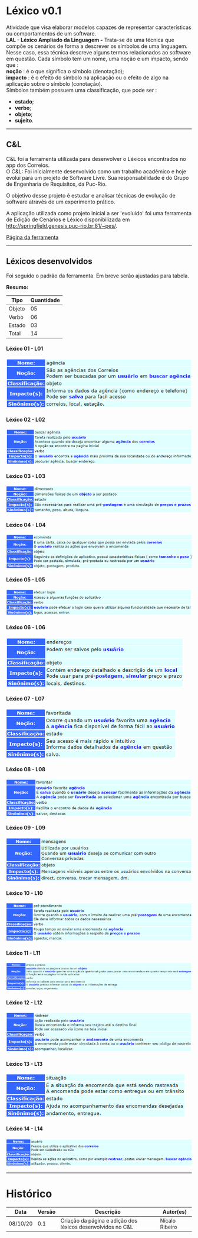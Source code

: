 # Léxico v0.1
Atividade que visa elaborar modelos capazes de representar características ou comportamentos de um software.  
**LAL - Léxico Ampliado da Linguagem -** Trata-se de uma técnica que compõe os cenários de forma a descrever os símbolos de uma linguagem. Nesse caso, essa técnica descreve alguns termos relacionados ao software em questão. Cada símbolo tem um nome, uma noção e um impacto, sendo que :  
**noção** : é o que significa o símbolo (denotação);  
**impacto** : é o efeito do símbolo na aplicação ou o efeito de algo na aplicação sobre o símbolo (conotação).  
Símbolos também possuem uma classificação, que pode ser :   
- **estado**;  
- **verbo**;  
- **objeto**;  
- **sujeito**.   

- - -

## C&L
C&L foi a ferramenta utilizada para desenvolver o Léxicos encontrados no app dos Correios.	
O C&L:
Foi inicialmente desenvolvido como um trabalho acadêmico e hoje evolui para um projeto de Software Livre. Sua responsabilidade é do Grupo de Engenharia de Requisitos, da Puc-Rio.

O objetivo desse projeto é estudar e analisar técnicas de evolução de software através de um experimento prático. 

A aplicação utilizada como projeto inicial a ser 'evoluído' foi uma ferramenta de Edição de Cenários e Léxico disponibilizada em http://springfield.genesis.puc-rio.br:81/~pes/.

<a href= "http://pes.inf.puc-rio.br/cel/index_old.htm" target="blank"> Página da ferramenta </a>

- - -

## Léxicos desenvolvidos
Foi seguido o padrão da ferramenta. Em breve serão ajustadas para tabela.

**Resumo:**  

| Tipo   | Quantidade              |
| ------ | ----------------------- |
| Objeto | 05                      |
| Verbo  | 06                      |
| Estado | 03                      |
| Total  | 14                      |


#### Léxico 01 - L01  
![](./images/lexico-01.png)  

#### Léxico 02 - L02  
![](./images/lexico-02.png)  

#### Léxico 03 - L03  
![](./images/lexico-03.png)  

#### Léxico 04 - L04  
![](./images/lexico-04.png)  

#### Léxico 05 - L05  
![](./images/lexico-06.png)  

#### Léxico 06 - L06  
![](./images/lexico-07.png)  

#### Léxico 07 - L07  
![](./images/lexico-08.png)  

#### Léxico 08 - L08  
![](./images/lexico-09.png)  

#### Léxico 09 - L09  
![](./images/lexico-10.png)  

#### Léxico 10 - L10  
![](./images/lexico-11.png)  

#### Léxico 11 - L11  
![](./images/lexico-12.png)  

#### Léxico 12 - L12  
![](./images/lexico-13.png)  

#### Léxico 13 - L13  
![](./images/lexico-14.png)  

#### Léxico 14 - L14  
![](./images/lexico-15.png)  



- - -

# Histórico

| Data     | Versão | Descrição                                               | Autor(es)           |
| -------- | ------ | ------------------------------------------------------- | ------------------- |
| 08/10/20 | 0.1    | Criação da página e adição dos léxicos desenvolvidos no C&L  | Nícalo Ribeiro |
